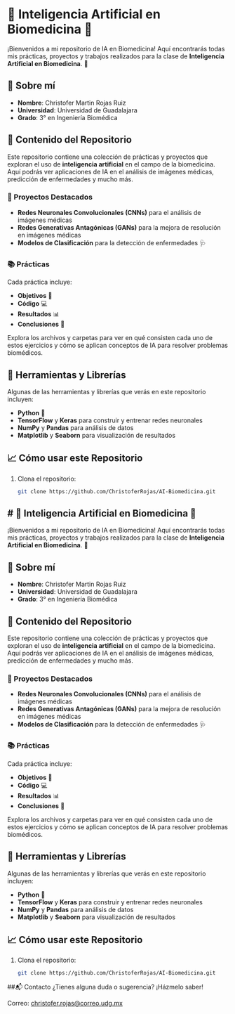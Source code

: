 # 🧬 Inteligencia Artificial en Biomedicina 🧠

¡Bienvenidos a mi repositorio de IA en Biomedicina! Aquí encontrarás todas mis prácticas, proyectos y trabajos realizados para la clase de **Inteligencia Artificial en Biomedicina**. 🚀

## 📌 Sobre mí

- **Nombre**: Christofer Martin Rojas Ruiz
- **Universidad**: Universidad de Guadalajara
- **Grado**: 3° en Ingeniería Biomédica

## 📁 Contenido del Repositorio

Este repositorio contiene una colección de prácticas y proyectos que exploran el uso de **inteligencia artificial** en el campo de la biomedicina. Aquí podrás ver aplicaciones de IA en el análisis de imágenes médicas, predicción de enfermedades y mucho más.

### 📝 Proyectos Destacados

- **Redes Neuronales Convolucionales (CNNs)** para el análisis de imágenes médicas
- **Redes Generativas Antagónicas (GANs)** para la mejora de resolución en imágenes médicas
- **Modelos de Clasificación** para la detección de enfermedades 🩺

### 📚 Prácticas

Cada práctica incluye:
- **Objetivos** 🎯
- **Código** 💻
- **Resultados** 📊
- **Conclusiones** 🧐

Explora los archivos y carpetas para ver en qué consisten cada uno de estos ejercicios y cómo se aplican conceptos de IA para resolver problemas biomédicos.

## 🚀 Herramientas y Librerías

Algunas de las herramientas y librerías que verás en este repositorio incluyen:
- **Python** 🐍
- **TensorFlow** y **Keras** para construir y entrenar redes neuronales
- **NumPy** y **Pandas** para análisis de datos
- **Matplotlib** y **Seaborn** para visualización de resultados

## 📈 Cómo usar este Repositorio

1. Clona el repositorio:
   ```bash
   git clone https://github.com/ChristoferRojas/AI-Biomedicina.git

## # 🧬 Inteligencia Artificial en Biomedicina 🧠

¡Bienvenidos a mi repositorio de IA en Biomedicina! Aquí encontrarás todas mis prácticas, proyectos y trabajos realizados para la clase de **Inteligencia Artificial en Biomedicina**. 🚀

## 📌 Sobre mí

- **Nombre**: Christofer Martin Rojas Ruiz
- **Universidad**: Universidad de Guadalajara
- **Grado**: 3° en Ingeniería Biomédica

## 📁 Contenido del Repositorio

Este repositorio contiene una colección de prácticas y proyectos que exploran el uso de **inteligencia artificial** en el campo de la biomedicina. Aquí podrás ver aplicaciones de IA en el análisis de imágenes médicas, predicción de enfermedades y mucho más.

### 📝 Proyectos Destacados

- **Redes Neuronales Convolucionales (CNNs)** para el análisis de imágenes médicas
- **Redes Generativas Antagónicas (GANs)** para la mejora de resolución en imágenes médicas
- **Modelos de Clasificación** para la detección de enfermedades 🩺

### 📚 Prácticas

Cada práctica incluye:
- **Objetivos** 🎯
- **Código** 💻
- **Resultados** 📊
- **Conclusiones** 🧐

Explora los archivos y carpetas para ver en qué consisten cada uno de estos ejercicios y cómo se aplican conceptos de IA para resolver problemas biomédicos.

## 🚀 Herramientas y Librerías

Algunas de las herramientas y librerías que verás en este repositorio incluyen:
- **Python** 🐍
- **TensorFlow** y **Keras** para construir y entrenar redes neuronales
- **NumPy** y **Pandas** para análisis de datos
- **Matplotlib** y **Seaborn** para visualización de resultados

## 📈 Cómo usar este Repositorio

1. Clona el repositorio:
   ```bash
   git clone https://github.com/ChristoferRojas/AI-Biomedicina.git
##📬 Contacto
¿Tienes alguna duda o sugerencia? ¡Házmelo saber!

Correo: christofer.rojas@correo.udg.mx
